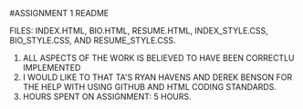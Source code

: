 #ASSIGNMENT 1 README

FILES: INDEX.HTML, BIO.HTML, RESUME.HTML, INDEX_STYLE.CSS, BIO_STYLE.CSS,
AND RESUME_STYLE.CSS.

1) ALL ASPECTS OF THE WORK IS BELIEVED TO HAVE BEEN CORRECTLU IMPLEMENTED
2) I WOULD LIKE TO THAT TA'S RYAN HAVENS AND DEREK BENSON FOR THE HELP
WITH USING GITHUB AND HTML CODING STANDARDS. 
3) HOURS SPENT ON ASSIGNMENT: 5 HOURS.
